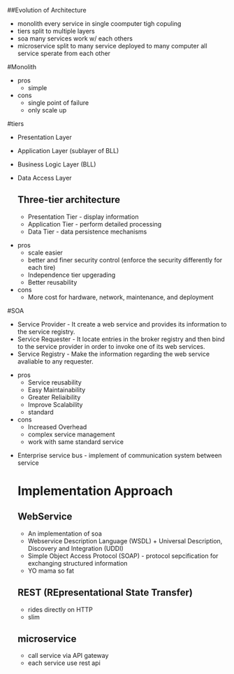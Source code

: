 ##Evolution of Architecture
- monolith
	every service in single coomputer
	tigh copuling
- tiers
	split to multiple layers 
- soa
	many services work w/ each others
- microservice
	split to many service deployed to many computer
	all service sperate from each other

#Monolith
- pros
	+ simple
- cons
	+ single point of failure
	+ only scale up

#tiers
+ Presentation Layer 
+ Application Layer (sublayer of BLL)
+ Business Logic Layer (BLL)
+ Data Access Layer

	## Three-tier architecture
	+ Presentation Tier - display information
	+ Application Tier - perform detailed processing
	+ Data Tier - data persistence mechanisms 
- pros
	+ scale easier
	+ better and finer security control (enforce the security differently for each tire)
	+ Independence tier upgerading
	+ Better reusability
- cons
	+ More cost for hardware, network, maintenance, and deployment

#SOA
+ Service Provider - It create a web service and provides its information to the service registry. 
+ Service Requester - It locate entries in the broker registry and then bind to the service provider in order to invoke one of its web services.
+ Service Registry - Make the information regarding the web service avaliable to any requester.

- pros
	+ Service reusability
	+ Easy Maintainability
	+ Greater Reliaibility
	+ Improve Scalability
	+ standard
- cons
	+ Increased Overhead 
	+ complex service management
	+ work with same standard service

+ Enterprise service bus - implement of communication system between service


	# Implementation Approach

	## WebService
	- An implementation of soa
	- Webservice Description Language (WSDL) + Universal Description, Discovery and Integration (UDDI)
	- Simple Object Access Protocol (SOAP) - protocol sepcification for exchanging structured information 
	- YO mama so fat

	## REST (REpresentational State Transfer)
	- rides directly on HTTP
	- slim

	## microservice
	- call service via API gateway
	- each service use rest api
		

